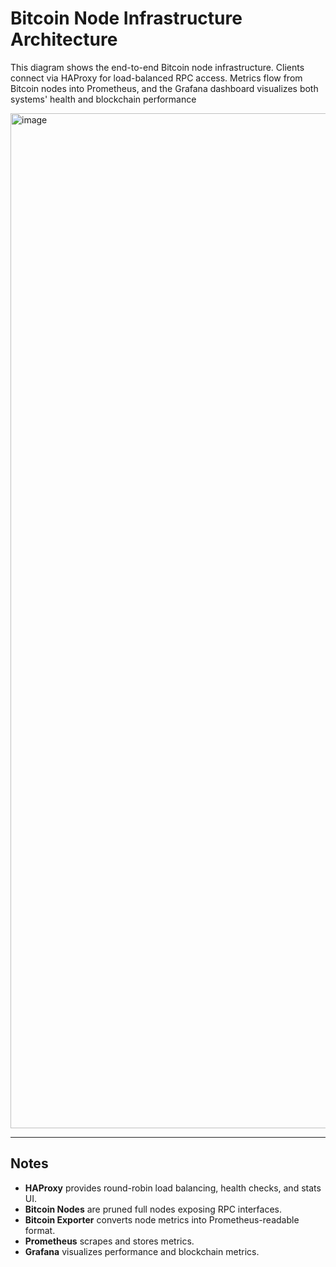 # Bitcoin Node Infrastructure Architecture
This diagram shows the end-to-end Bitcoin node infrastructure. Clients connect via HAProxy for load-balanced RPC access.
Metrics flow from Bitcoin nodes into Prometheus, and the Grafana dashboard visualizes both systems' health and blockchain performance

<img width="969" height="1624" alt="image" src="https://github.com/user-attachments/assets/788e1e56-227c-4961-9ac2-7b7b434fc5f4" />

---

## Notes
- **HAProxy** provides round-robin load balancing, health checks, and stats UI.  
- **Bitcoin Nodes** are pruned full nodes exposing RPC interfaces.  
- **Bitcoin Exporter** converts node metrics into Prometheus-readable format.  
- **Prometheus** scrapes and stores metrics.  
- **Grafana** visualizes performance and blockchain metrics.
